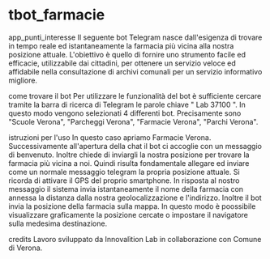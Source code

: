 # tbot_farmacie
app_punti_interesse
Il seguente bot Telegram nasce dall'esigenza di trovare in tempo reale ed istantaneamente la farmacia più vicina alla nostra posizione attuale. L'obiettivo è quello di fornire uno strumento facile ed efficacie, utilizzabile dai cittadini, per ottenere un servizio veloce ed affidabile nella consultazione di archivi comunali per un servizio informativo migliore.

come trovare il bot
Per utilizzare le funzionalità del bot è sufficiente cercare tramite la barra di ricerca di Telegram le parole chiave " Lab 37100 ". In questo modo vengono selezionati 4 differenti bot. Precisamente sono "Scuole Verona", "Parcheggi Verona", "Farmacie Verona", "Parchi Verona".

istruzioni per l'uso
In questo caso apriamo Farmacie Verona. Successivamente all'apertura della chat il bot ci accoglie con un messaggio di benvenuto. Inoltre chiede di inviargli la nostra posizione per trovare la farmacia più vicina a noi. Quindi risulta fondamentale allegare ed inviare come un normale messaggio telegram la propria posizione attuale. Si ricorda di attivare il GPS del proprio smartphone. In risposta al nostro messaggio il sistema invia istantaneamente il nome della farmacia con annessa la distanza dalla nostra geolocalizzazione e l'indirizzo. Inoltre il bot invia la posizione della farmacia sulla mappa. In questo modo è poossibile visualizzare graficamente la posizione cercate o impostare il navigatore sulla medesima destinazione.

credits
Lavoro sviluppato da Innovalìtion Lab in collaborazione con Comune di Verona.
